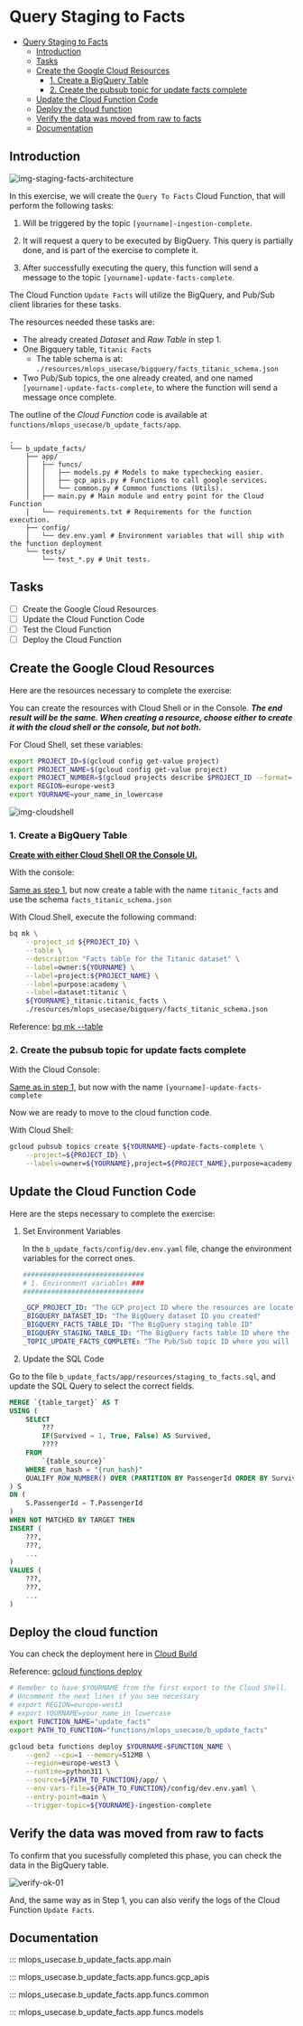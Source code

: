 # Query Staging to Facts

- [Query Staging to Facts](#query-staging-to-facts)
  - [Introduction](#introduction)
  - [Tasks](#tasks)
  - [Create the Google Cloud Resources](#create-the-google-cloud-resources)
    - [1. Create a BigQuery Table](#1-create-a-bigquery-table)
    - [2. Create the pubsub topic for update facts complete](#2-create-the-pubsub-topic-for-update-facts-complete)
  - [Update the Cloud Function Code](#update-the-cloud-function-code)
  - [Deploy the cloud function](#deploy-the-cloud-function)
  - [Verify the data was moved from raw to facts](#verify-the-data-was-moved-from-raw-to-facts)
  - [Documentation](#documentation)

## Introduction

![img-staging-facts-architecture](./resources/part_2/architecture-Step2.svg)

In this exercise, we will create the `Query To Facts` Cloud Function, that will perform the following tasks:

1. Will be triggered by the topic `[yourname]-ingestion-complete`.

2. It will request a query to be executed by BigQuery. This query is partially done, and is part of the exercise to complete it.

3. After successfully executing the query, this function will send a message to the topic `[yourname]-update-facts-complete`.

The Cloud Function `Update Facts` will utilize the BigQuery, and Pub/Sub client libraries for these tasks.

The resources needed these tasks are:

- The already created *Dataset* and *Raw Table* in step 1.
- One Bigquery table, `Titanic Facts`
  - The table schema is at: `./resources/mlops_usecase/bigquery/facts_titanic_schema.json`
- Two Pub/Sub topics, the one already created, and one named `[yourname]-update-facts-complete`, to where the function will send a message once complete.

The outline of the *Cloud Function* code is available at `functions/mlops_usecase/b_update_facts/app`.

```text
.
└── b_update_facts/
    ├── app/
    │   ├── funcs/
    │   │   ├── models.py # Models to make typechecking easier.
    │   │   ├── gcp_apis.py # Functions to call google services.
    │   │   └── common.py # Common functions (Utils).
    │   ├── main.py # Main module and entry point for the Cloud Function
    │   └── requirements.txt # Requirements for the function execution.
    ├── config/
    │   └── dev.env.yaml # Environment variables that will ship with the function deployment
    └── tests/
        └── test_*.py # Unit tests.
```

## Tasks

- [ ] Create the Google Cloud Resources
- [ ] Update the Cloud Function Code
- [ ] Test the Cloud Function
- [ ] Deploy the Cloud Function

## Create the Google Cloud Resources

Here are the resources necessary to complete the exercise:

You can create the resources with Cloud Shell or in the Console.
***The end result will be the same. When creating a resource, choose either to create it with the cloud shell or the console, but not both.***

For Cloud Shell, set these variables:

```bash
export PROJECT_ID=$(gcloud config get-value project)
export PROJECT_NAME=$(gcloud config get-value project)
export PROJECT_NUMBER=$(gcloud projects describe $PROJECT_ID --format='value(projectNumber)')
export REGION=europe-west3
export YOURNAME=your_name_in_lowercase
```

![img-cloudshell](./resources/part_1/cloud-shell-01.png)

### 1. Create a BigQuery Table

<u>**Create with either Cloud Shell OR the Console UI.**</u>

With the console:

[Same as step 1](./step1.md#2-create-a-bigquery-table), but now create a table with the name `titanic_facts` and use the schema `facts_titanic_schema.json`

With Cloud Shell, execute the following command:

```bash
bq mk \
    --project_id ${PROJECT_ID} \
    --table \
    --description "Facts table for the Titanic dataset" \
    --label=owner:${YOURNAME} \
    --label=project:${PROJECT_NAME} \
    --label=purpose:academy \
    --label=dataset:titanic \
    ${YOURNAME}_titanic.titanic_facts \
    ./resources/mlops_usecase/bigquery/facts_titanic_schema.json
```

Reference: [bq mk --table](https://cloud.google.com/bigquery/docs/reference/bq-cli-reference#mk-table)

### 2. Create the pubsub topic for update facts complete


With the Cloud Console:

[Same as in step 1](./step1.md#4-create-the-pubsub-topic-for-ingestion-complete), but now with the name `[yourname]-update-facts-complete`

Now we are ready to move to the cloud function code.

With Cloud Shell:

```bash
gcloud pubsub topics create ${YOURNAME}-update-facts-complete \
    --project=${PROJECT_ID} \
    --labels=owner=${YOURNAME},project=${PROJECT_NAME},purpose=academy
```

## Update the Cloud Function Code

Here are the steps necessary to complete the exercise:

1. Set Environment Variables

    In the `b_update_facts/config/dev.env.yaml` file, change the environment variables for the correct ones.

    ```python
    ##############################
    # 1. Environment variables ###
    ##############################
    ```

    ```yaml
    _GCP_PROJECT_ID: "The GCP project ID where the resources are located"
    _BIGQUERY_DATASET_ID: "The BigQuery dataset ID you created"
    _BIGQUERY_FACTS_TABLE_ID: "The BigQuery staging table ID"
    _BIGQUERY_STAGING_TABLE_ID: "The BigQuery facts table ID where the data will be moved towards"
    _TOPIC_UPDATE_FACTS_COMPLETE: "The Pub/Sub topic ID where you will send a message once the data is ingested"
    ```

2. Update the SQL Code

  Go to the file `b_update_facts/app/resources/staging_to_facts.sql`, and update the SQL Query to select the correct fields.

  ```sql
  MERGE `{table_target}` AS T
  USING (
      SELECT
          ???
          IF(Survived = 1, True, False) AS Survived,
          ????
      FROM
          `{table_source}`
      WHERE run_hash = "{run_hash}"
      QUALIFY ROW_NUMBER() OVER (PARTITION BY PassengerId ORDER BY Survived DESC) = 1
  ) S
  ON (
      S.PassengerId = T.PassengerId
  )
  WHEN NOT MATCHED BY TARGET THEN
  INSERT (
      ???,
      ???,
      ...
  )
  VALUES (
      ???,
      ???,
      ...
  )
  ```

## Deploy the cloud function

You can check the deployment here in [Cloud Build](https://console.cloud.google.com/cloud-build/builds;region=europe-west3?referrer=search&project=closeracademy-handson)

Reference: [gcloud functions deploy](https://cloud.google.com/sdk/gcloud/reference/functions/deploy)

```bash
# Remeber to have $YOURNAME from the first export to the Cloud Shell. 
# Uncomment the next lines if you see necessary
# export REGION=europe-west3
# export YOURNAME=your_name_in_lowercase
export FUNCTION_NAME="update_facts"
export PATH_TO_FUNCTION="functions/mlops_usecase/b_update_facts"

gcloud beta functions deploy $YOURNAME-$FUNCTION_NAME \
    --gen2 --cpu=1 --memory=512MB \
    --region=europe-west3 \
    --runtime=python311 \
    --source=${PATH_TO_FUNCTION}/app/ \
    --env-vars-file=${PATH_TO_FUNCTION}/config/dev.env.yaml \
    --entry-point=main \
    --trigger-topic=${YOURNAME}-ingestion-complete
```

## Verify the data was moved from raw to facts

To confirm that you sucessfully completed this phase, you can check the data in the BigQuery table.

![verify-ok-01](./resources/part_2/verify-ok-01.png)

And, the same way as in Step 1, you can also verify the logs of the Cloud Function `Update Facts`.

## Documentation

::: mlops_usecase.b_update_facts.app.main

::: mlops_usecase.b_update_facts.app.funcs.gcp_apis

::: mlops_usecase.b_update_facts.app.funcs.common

::: mlops_usecase.b_update_facts.app.funcs.models
